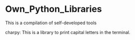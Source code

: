 # Own_Python_Libraries
This is a compilation of self-developed tools

charpy: This is a library to print capital letters in the terminal.
